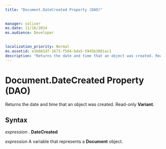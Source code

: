 ```yaml
---
title: "Document.DateCreated Property (DAO)"
  
  
manager: soliver
ms.date: 11/16/2014
ms.audience: Developer
 
  
localization_priority: Normal
ms.assetid: e3b881df-1673-f584-bda5-5945b3081ac1
description: "Returns the date and time that an object was created. Read-only Variant ."
---
```


# Document.DateCreated Property (DAO)

 Returns the date and time that an object was created. Read-only **Variant**. 
  
## Syntax

 *expression*  . **DateCreated**
  
 *expression*  A variable that represents a **Document** object. 
  

